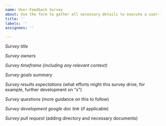 ```yaml
---
name: User-Feedback Survey
about: Use the form to gather all necessary details to execute a user-feedback survey
title: ''
labels: ''
assignees: ''

---
```


*Survey title*

*Survey owners*

*Survey timeframe (including any relevant context)*

*Survey goals summary*

*Survey results expectations*
(what efforts might this survey drive, for example, further development on “x”)

*Survey questions*
(more guidance on this to follow)

*Survey development google doc link*
(if applicable)

*Survey pull request*
(adding directory and necessary documents)
